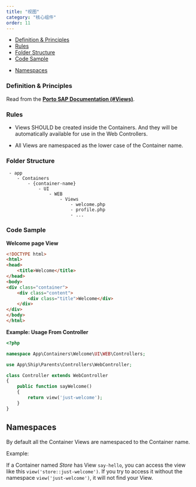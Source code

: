 ```yaml
---
title: "视图"
category: "核心组件"
order: 11
---
```


* [Definition & Principles](#definition-principles)
* [Rules](#rules)
* [Folder Structure](#folder-structure)
* [Code Sample](#code-sample)
- [Namespaces](#namespaces)

<a name="definition-principles"></a>

### Definition & Principles

Read from the [**Porto SAP Documentation (#Views)**](https://github.com/Mahmoudz/Porto#Views).

<a name="rules"></a>

### Rules

- Views SHOULD be created inside the Containers. And they will be automatically available for use in the Web Controllers.

- All Views are namespaced as the lower case of the Container name.

<a name="folder-structure"></a>

### Folder Structure

```
 - app
    - Containers
        - {container-name}
            - UI
                - WEB
                    - Views
                        - welcome.php
                        - profile.php
                        - ...
```

<a name="code-samples"></a>

### Code Sample

**Welcome page View**

```html
<!DOCTYPE html>
<html>
<head>
    <title>Welcome</title>
</head>
<body>
<div class="container">
    <div class="content">
        <div class="title">Welcome</div>
    </div>
</div>
</body>
</html>
```

**Example: Usage From Controller**

```php
<?php

namespace App\Containers\Welcome\UI\WEB\Controllers;

use App\Ship\Parents\Controllers\WebController;

class Controller extends WebController
{
    public function sayWelcome()
    {
        return view('just-welcome');
    }
}

```

<a name="namespaces"></a>

## Namespaces

By default all the Container Views are namespaced to the Container name.

Example:

If a Container named *Store* has View `say-hello`, you can access the view like this `view('store::just-welcome')`. If you try to access it without the namespace `view('just-welcome')`, it will not find your View.
